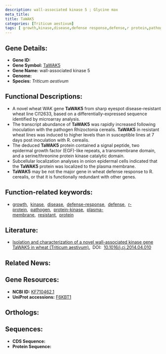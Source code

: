 ```yaml
---
description: wall-associated kinase 5 ; Glycine max
meta_title:
title: TaWAK5
categories: [Triticum aestivum]
tags: [ growth,kinase,disease,defense response,defense,r protein,pathogen,protein kinase,plasma membrane,resistant,protein ]
---
```


## Gene Details:
- **Gene ID:** []()
- **Gene Symbol:** <u>TaWAK5</u>
- **Gene Name:** wall-associated kinase 5
- **Genome:** 
- **Species:** *Triticum aestivum*

## Functional Descriptions:
   - A novel wheat WAK gene **TaWAK5** from sharp eyespot disease-resistant wheat line CI12633, based on a differentially-expressed sequence identified by microarray analysis.
   - The transcript abundance of **TaWAK5** was rapidly increased following inoculation with the pathogen Rhizoctonia cerealis. **TaWAK5** in resistant wheat lines was induced to higher levels than in susceptible lines at 7 days post inoculation with R. cerealis. 
   - The deduced **TaWAK5** protein contained a signal peptide, two epidermal growth factor (EGF)-like repeats, a transmembrane domain, and a serine/threonine protein kinase catalytic domain.
   - Subcellular localization analyses in onion epidermal cells indicated that the **TaWAK5** protein was localized to the plasma membrane.
   - **TaWAK5** may be not the major gene in wheat defense response to R. cerealis, or that it is functionally redundant with other genes.

## Function-related keywords:
   - [growth](/tags/growth/),&nbsp;&nbsp;[kinase](/tags/kinase/),&nbsp;&nbsp;[disease](/tags/disease/),&nbsp;&nbsp;[defense-response](/tags/defense-response/),&nbsp;&nbsp;[defense](/tags/defense/),&nbsp;&nbsp;[r-protein](/tags/r-protein/),&nbsp;&nbsp;[pathogen](/tags/pathogen/),&nbsp;&nbsp;[protein-kinase](/tags/protein-kinase/),&nbsp;&nbsp;[plasma-membrane](/tags/plasma-membrane/),&nbsp;&nbsp;[resistant](/tags/resistant/),&nbsp;&nbsp;[protein](/tags/protein/)

## Literature:
   - [Isolation and characterization of a novel wall-associated kinase gene TaWAK5 in wheat (Triticum aestivum).](https://www.doi.org/10.1016/j.cj.2014.04.010)&nbsp;&nbsp;DOI:&nbsp;&nbsp;[10.1016/j.cj.2014.04.010](https://www.doi.org/10.1016/j.cj.2014.04.010)

## Related News:

## Gene Resources:
- **NCBI ID:**  [KF710462.1](https://www.ncbi.nlm.nih.gov/search/all/?term=KF710462.1)
- **UniProt accessions:**  [F6KBT1](https://www.uniprot.org/uniprotkb/F6KBT1/entry)

## Orthologs:

## Sequences:
- **CDS Sequence:**
- **Protein Sequence:**
